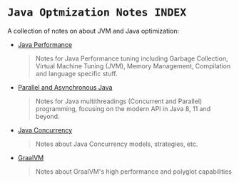 # **`Java Optmization Notes INDEX`**

A collection of notes on about JVM and Java optimization:

* [Java Performance](https://github.com/SaladinoBelisario/Java_Performance) 
    > Notes for Java Performance tuning including Garbage Collection, Virtual Machine Tuning (JVM), 
    > Memory Management, Compilation and language specific stuff.
* [Parallel and Asynchronous Java](https://github.com/SaladinoBelisario/Parallel-And-Asynchronous-Java)
  > Notes for Java multithreadings (Concurrent and Parallel) programming, focusing on the modern 
  > API in Java 8, 11 and beyond.
* [Java Concurrency](https://github.com/SaladinoBelisario/Java_Concurrency)
    > Notes about Java Concurrency models, strategies, etc.
* [GraalVM](https://github.com/SaladinoBelisario/GraalVM-Notes)
    > Notes about GraalVM's high performance and polyglot capabilities 